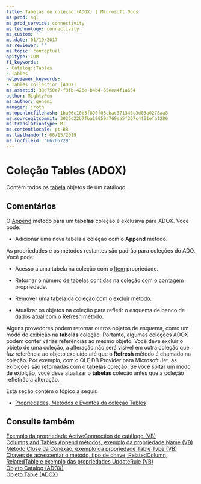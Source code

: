 ```yaml
---
title: Tabelas de coleção (ADOX) | Microsoft Docs
ms.prod: sql
ms.prod_service: connectivity
ms.technology: connectivity
ms.custom: ''
ms.date: 01/19/2017
ms.reviewer: ''
ms.topic: conceptual
apitype: COM
f1_keywords:
- Catalog::Tables
- Tables
helpviewer_keywords:
- Tables collection [ADOX]
ms.assetid: 38d750e7-f3fb-426e-b4b4-55eea4f1a654
author: MightyPen
ms.author: genemi
manager: jroth
ms.openlocfilehash: 1ba06c10b3f890f08abac371346c3d03a0278aa8
ms.sourcegitcommit: 3026c22b7fba19059a769ea5f367c4f51efaf286
ms.translationtype: MT
ms.contentlocale: pt-BR
ms.lasthandoff: 06/15/2019
ms.locfileid: "66705729"
---
```

# <a name="tables-collection-adox"></a>Coleção Tables (ADOX)
Contém todos os [tabela](../../../ado/reference/adox-api/table-object-adox.md) objetos de um catálogo.  
  
## <a name="remarks"></a>Comentários  
 O [Append](../../../ado/reference/adox-api/append-method-adox-tables.md) método para um **tabelas** coleção é exclusiva para ADOX. Você pode:  
  
-   Adicionar uma nova tabela à coleção com o **Append** método.  
  
 As propriedades e os métodos restantes são padrão para coleções do ADO. Você pode:  
  
-   Acesso a uma tabela na coleção com o [Item](../../../ado/reference/ado-api/item-property-ado.md) propriedade.  
  
-   Retornar o número de tabelas contidas na coleção com o [contagem](../../../ado/reference/ado-api/count-property-ado.md) propriedade.  
  
-   Remover uma tabela da coleção com o [excluir](../../../ado/reference/adox-api/delete-method-adox-collections.md) método.  
  
-   Atualizar os objetos na coleção para refletir o esquema de banco de dados atual com o [Refresh](../../../ado/reference/ado-api/refresh-method-ado.md) método.  
  
 Alguns provedores podem retornar outros objetos de esquema, como um modo de exibição na **tabelas** coleção. Portanto, algumas coleções ADOX podem conter várias referências ao mesmo objeto. Você deve excluir o objeto de uma coleção, a alteração não será visível em outra coleção que faz referência ao objeto excluído até que o **Refresh** método é chamado na coleção. Por exemplo, com o OLE DB Provider para Microsoft Jet, as exibições são retornadas com o **tabelas** coleção. Se você soltar um modo de exibição, você deve atualizar o **tabelas** coleção antes que a coleção refletirão a alteração.  
  
 Esta seção contém o tópico a seguir.  
  
-   [Propriedades, Métodos e Eventos da coleção Tables](../../../ado/reference/adox-api/tables-collection-properties-methods-and-events.md)  
  
## <a name="see-also"></a>Consulte também  
 [Exemplo da propriedade ActiveConnection de catálogo (VB)](../../../ado/reference/adox-api/catalog-activeconnection-property-example-vb.md)   
 [Columns and Tables Append métodos, exemplo da propriedade Name (VB)](../../../ado/reference/adox-api/columns-and-tables-append-methods-name-property-example-vb.md)   
 [Método Close da Conexão, exemplo da propriedade Table Type (VB)](../../../ado/reference/adox-api/connection-close-method-table-type-property-example-vb.md)   
 [Chaves de acrescentar o método, tipo de chave, RelatedColumn, RelatedTable e exemplo das propriedades UpdateRule (VB)](../../../ado/reference/adox-api/keys-append-method-key-type-relatedcolumn-relatedtable-example-vb.md)   
 [Objeto Catalog (ADOX)](../../../ado/reference/adox-api/catalog-object-adox.md)   
 [Objeto Table (ADOX)](../../../ado/reference/adox-api/table-object-adox.md)
